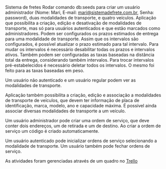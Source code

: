 Sistema de fretes
Rodar comando db:seeds para criar um usuário administrador (Nome: Mari, E-mail: mari@sistemadefrete.com.br, Senha: password), duas modalidades de transporte, e quatro veículos.
Aplicação que possibilita a criação, edição e desativação de modalidades de transporte, mas só para usuários autenticados e que estão marcados como administradores. Podem ser configurados os prazos estimados de entrega para uma modalidade de transporte. Assim que os intervalos são configurados, é possível atualizar o prazo estimado para tal intervalo. Para mudar os intervalos é necessário desabilitar todas os prazos e intervalos ativos. Também podem ser configuradas as taxas baseadas na distância total da entrega, considerando também intervalos. Para trocar intervalos pré-estabelecidos é necessário deletar todos os intervalos. O mesmo foi feito para as taxas baseadas em peso.

Um usuário não autenticado e um usuário regular podem ver as modalidades de transporte. 

Aplicação também possibilita a criação, edição e associação a modalidades de transporte de veículos, que devem ter informação de placa de identificação, marca, modelo, ano e capacidade máxima. 
É possível ainda associar diversas modalidades de transporte a um veículo.

Um usuário administrador pode criar uma ordem de serviço, que deve conter dois endereços, um de retirada e um de destino. Ao criar a ordem de serviço um código é criado automaticamente. 

Um usuário autenticado pode inicializar ordens de serviço selecionando a modalidade de transporte. Um usuário também pode fechar ordens de serviço.

As atividades foram gerenciadas através de um quadro no [Trello](https://trello.com/b/curhUqaO/sistema-de-fretes)

